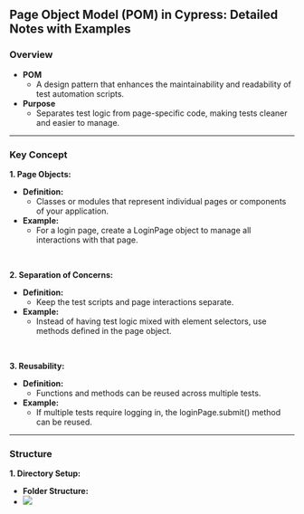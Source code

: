 ## Page Object Model (POM) in Cypress: Detailed Notes with Examples
### Overview
- **POM**
  - A design pattern that enhances the maintainability and readability of test automation scripts.
- **Purpose**
  - Separates test logic from page-specific code, making tests cleaner and easier to manage.
<hr>

### Key Concept
**1. Page Objects:**
- **Definition:**
  - Classes or modules that represent individual pages or components of your application.
- **Example:**
  - For a login page, create a LoginPage object to manage all interactions with that page.
<br>

**2. Separation of Concerns:**
- **Definition:**
  - Keep the test scripts and page interactions separate.
- **Example:**
  - Instead of having test logic mixed with element selectors, use methods defined in the page object.
<br>

**3. Reusability:**
- **Definition:**
  - Functions and methods can be reused across multiple tests.
- **Example:**
  - If multiple tests require logging in, the loginPage.submit() method can be reused.
 <hr>

 ### Structure
 **1. Directory Setup:**
 - **Folder Structure:**
  - ![](.)
 

